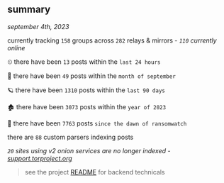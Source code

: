 
## summary
_september 4th, 2023_

currently tracking `158` groups across `282` relays & mirrors - _`110` currently online_

⏲ there have been `13` posts within the `last 24 hours`

🦈 there have been `49` posts within the `month of september`

🪐 there have been `1310` posts within the `last 90 days`

🏚 there have been `3073` posts within the `year of 2023`

🦕 there have been `7763` posts `since the dawn of ransomwatch`

there are `88` custom parsers indexing posts

_`20` sites using v2 onion services are no longer indexed - [support.torproject.org](https://support.torproject.org/onionservices/v2-deprecation/)_

> see the project [README](https://github.com/joshhighet/ransomwatch#ransomwatch--) for backend technicals

